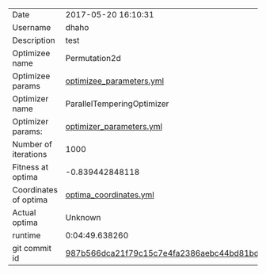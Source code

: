 | | |
| --- | --- |
| Date | 2017-05-20 16:10:31 |
| Username | dhaho |
| Description | test |
| Optimizee name | Permutation2d |
| Optimizee params |  <a href="optimizee_parameters.yml">optimizee_parameters.yml</a>  |
| Optimizer name | ParallelTemperingOptimizer |
| Optimizer params: |  <a href="optimizer_parameters.yml">optimizer_parameters.yml</a>  |
| Number of iterations | 1000 |
| Fitness at optima | -0.839442848118 |
| Coordinates of optima |  <a href="optima_coordinates.yml">optima_coordinates.yml</a>  |
| Actual optima |  Unknown  |
| runtime | 0:04:49.638260 |
| git commit id | <a href="git@github.com:IGITUGraz/LTL/commit/987b566dca21f79c15c7e4fa2386aebc44bd81bd">987b566dca21f79c15c7e4fa2386aebc44bd81bd</a> |